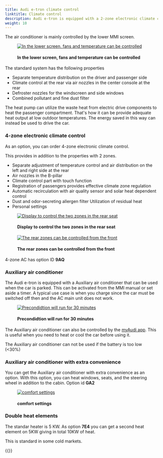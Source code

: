 ```yaml
---
title: Audi e-tron climate control
linktitle: Climate control
description: Audi e-tron is equipped with a 2-zone electronic climate control with heat pump as standard.
weight: 10
---
```

<!-- markdownlint-disable MD033 -->
The air conditioner is mainly controlled by the lower MMI screen.

<figure>
    <a href="https://media.electrichasgoneaudi.net/multimedia/models/e-tron/technology/climatecontrol/accontrol.jpg">
        <img src="https://media.electrichasgoneaudi.net/multimedia/models/e-tron/technology/climatecontrol/accontrols.jpg"
        alt="In the lower screen, fans and temperature can be controlled" title="In the lower screen, fans and temperature can be controlled">
    </a>
    <figcaption><h4>In the lower screen, fans and temperature can be controlled</h4></figcaption>
</figure>

The standard system has the following properties

- Separate temperature distribution on the driver and passenger side
- Climate control at the rear via air nozzles in the center console at the rear
- Defroster nozzles for the windscreen and side windows
- Combined pollutant and fine dust filter

The heat pump can utilize the waste heat from electric drive components to heat the passenger compartment. That's how it can be
provide adequate heat output at low outdoor temperatures. The energy saved in this way can instead be used to
drive the car.

### 4-zone electronic climate control

As an option, you can order 4-zone electronic climate control.

This provides in addition to the properties with 2 zones.

- Separate adjustment of temperature control and air distribution on the left and right side at the rear
- Air nozzles in the B-pillar
- Climate control part with touch function
- Registration of passengers provides effective climate zone regulation
- Automatic recirculation with air quality sensor and solar heat dependent control
- Dust and odor-secreting allergen filter
Utilization of residual heat
- Personal settings

<figure>
    <a href="https://media.electrichasgoneaudi.net/multimedia/models/e-tron/technology/climatecontrol/4zone.jpg">
        <img src="https://media.electrichasgoneaudi.net/multimedia/models/e-tron/technology/climatecontrol/4zones.jpg"
        alt="Display to control the two zones in the rear seat" title="Display to control the two zones in the rear seat">
    </a>
    <figcaption><h4>Display to control the two zones in the rear seat</h4></figcaption>
</figure>

<figure>
    <a href="https://media.electrichasgoneaudi.net/multimedia/models/e-tron/technology/climatecontrol/firstscreenmenu.jpg">
        <img src="https://media.electrichasgoneaudi.net/multimedia/models/e-tron/technology/climatecontrol/firstscreenmenus.jpg"
        alt="The rear zones can be controlled from the front" title="The rear zones can be controlled from the front">
    </a>
    <figcaption><h4>The rear zones can be controlled from the front</h4></figcaption>
</figure>

4-zone AC has option ID **9AQ**

### Auxiliary air conditioner

The Audi e-tron is equipped with a Auxiliary air conditioner that can be used when the car is parked. This can be activated
from the MMI manual or set aside a timer. A typical use case is when you charge since the car must be switched off then and the AC main unit does not work.

<figure>
    <a href="https://media.electrichasgoneaudi.net/multimedia/models/e-tron/technology/climatecontrol/precondition.jpg">
        <img src="https://media.electrichasgoneaudi.net/multimedia/models/e-tron/technology/climatecontrol/preconditions.jpg"
        alt="Precondidtion will run for 30 minutes" title="Precondidtion will run for 30 minutes">
    </a>
    <figcaption><h4>Precondidtion will run for 30 minutes</h4></figcaption>
</figure>

The Auxiliary air conditioner can also be controlled by the [myAudi app](../../technology/audiconnect/myaudi/). This is useful when you need to heat or cool the car before using it.

The Auxiliary air conditioner can not be used if the battery is too low (<30%)

### Auxiliary air conditioner with extra convenience

You can get the Auxiliary air conditioner with extra convenience as an option. With this option, you can heat windows, seats, and the steering wheel in addition to the cabin.
 Option id **GA2**

<figure>
    <a href="https://media.electrichasgoneaudi.net/multimedia/models/e-tron/technology/climatecontrol/conviencesettings.jpg">
        <img src="https://media.electrichasgoneaudi.net/multimedia/models/e-tron/technology/climatecontrol/conviencesettingss.jpg"
        alt="comfort settings" title="comfort settings">
    </a>
    <figcaption><h4>comfort settings</h4></figcaption>
</figure>

### Double heat elements

The standar heater is 5 KW. As option **7E4** you can get a second heat element on 5KW giving in total 10KW of heat.

This is standard in some cold markets.

{{<children description="true" />}}
